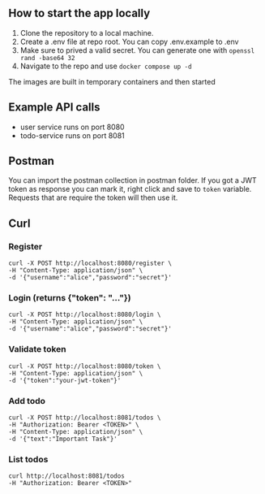 ## How to start the app locally
1) Clone the repository to a local machine. 
2) Create a .env file at repo root. You can copy .env.example to .env
3) Make sure to prived a valid secret. You can generate one with `openssl rand -base64 32`
4) Navigate to the repo and use `docker compose up -d`

The images are built in temporary containers and then started

## Example API calls
- user service runs on port 8080
- todo-service runs on port 8081

## Postman
You can import the postman collection in postman folder.
If you got a JWT token as response you can mark it, right click and save to `token` variable.
Requests that are require the token will then use it.

## Curl
### Register
```
curl -X POST http://localhost:8080/register \
-H "Content-Type: application/json" \
-d '{"username":"alice","password":"secret"}'
```
### Login (returns {"token": "..."})
```
curl -X POST http://localhost:8080/login \
-H "Content-Type: application/json" \
-d '{"username":"alice","password":"secret"}'
```
### Validate token
```
curl -X POST http://localhost:8080/token \
-H "Content-Type: application/json" \
-d '{"token":"your-jwt-token"}'
```
### Add todo
```
curl -X POST http://localhost:8081/todos \
-H "Authorization: Bearer <TOKEN>" \
-H "Content-Type: application/json" \
-d '{"text":"Important Task"}'
```
### List todos
```
curl http://localhost:8081/todos 
-H "Authorization: Bearer <TOKEN>"
```

